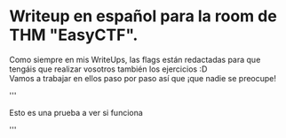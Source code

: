 # Writeup en español para la room de THM "EasyCTF".
Como siempre en mis WriteUps, las flags están redactadas para que tengáis que realizar vosotros también los ejercicios :D\
Vamos a trabajar en ellos paso por paso así que ¡que nadie se preocupe!

'''

Esto es una prueba a ver si funciona

'''
